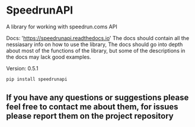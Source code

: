 SpeedrunAPI
===
A library for working with speedrun.coms API

Docs: 'https://speedrunapi.readthedocs.io'
The docs should contain all the nessiasary info on how to use the library, The docs should go into depth about most of the functions of the library, but some of the descriptions in the docs may lack good examples.

Version: 0.5.1
```python
pip install speedrunapi
```

## If you have any questions or suggestions please feel free to contact me about them, for issues please report them on the project repository